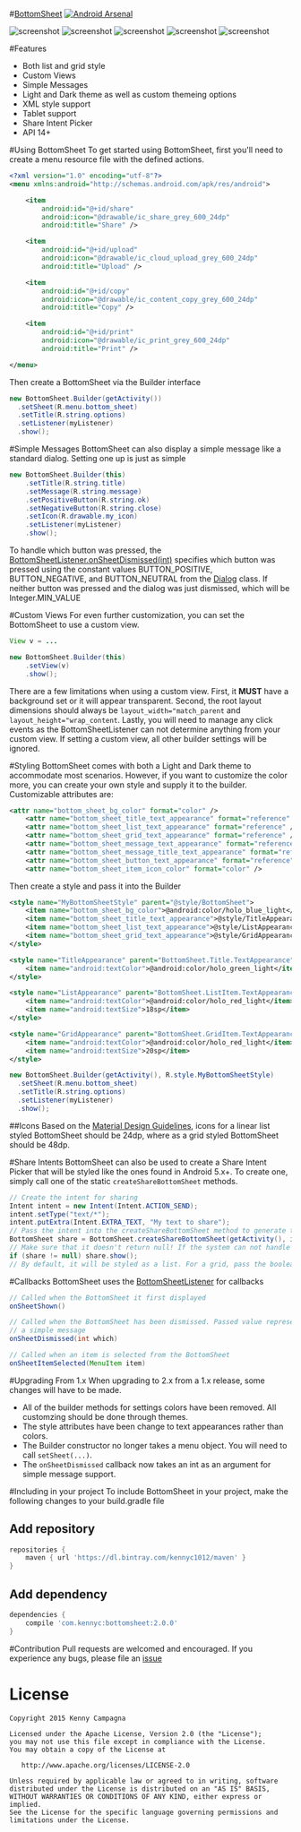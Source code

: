 #[BottomSheet](http://www.google.com/design/spec/components/bottom-sheets.html#)
[![Android Arsenal](https://img.shields.io/badge/Android%20Arsenal-BottomSheet-green.svg?style=flat)](https://android-arsenal.com/details/1/2315)

![screenshot](https://github.com/Kennyc1012/BottomSheet/blob/master/art/list.png)
![screenshot](https://github.com/Kennyc1012/BottomSheet/blob/master/art/grid.png)
![screenshot](https://github.com/Kennyc1012/BottomSheet/blob/master/art/tablet_list.png)
![screenshot](https://github.com/Kennyc1012/BottomSheet/blob/master/art/tablet_grid.png)
![screenshot](https://github.com/Kennyc1012/BottomSheet/blob/master/art/share_list.png)

#Features
- Both list and grid style
- Custom Views
- Simple Messages
- Light and Dark theme as well as custom themeing options
- XML style support
- Tablet support
- Share Intent Picker
- API 14+


#Using BottomSheet
To get started using BottomSheet, first you'll need to create a menu resource file with the defined actions. 
```xml
<?xml version="1.0" encoding="utf-8"?>
<menu xmlns:android="http://schemas.android.com/apk/res/android">

    <item
        android:id="@+id/share"
        android:icon="@drawable/ic_share_grey_600_24dp"
        android:title="Share" />

    <item
        android:id="@+id/upload"
        android:icon="@drawable/ic_cloud_upload_grey_600_24dp"
        android:title="Upload" />

    <item
        android:id="@+id/copy"
        android:icon="@drawable/ic_content_copy_grey_600_24dp"
        android:title="Copy" />

    <item
        android:id="@+id/print"
        android:icon="@drawable/ic_print_grey_600_24dp"
        android:title="Print" />

</menu>
```

Then create a BottomSheet via the Builder interface
```java
new BottomSheet.Builder(getActivity())
  .setSheet(R.menu.bottom_sheet)
  .setTitle(R.string.options)
  .setListener(myListener)
  .show();
  ```
#Simple Messages
BottomSheet can also display a simple message like a standard dialog. Setting one up is just as simple
```java
new BottomSheet.Builder(this)
    .setTitle(R.string.title)
    .setMessage(R.string.message)
    .setPositiveButton(R.string.ok)
    .setNegativeButton(R.string.close)
    .setIcon(R.drawable.my_icon)
    .setListener(myListener)
    .show();
```

To handle which button was pressed, the [BottomSheetListener.onSheetDismissed(int)](https://github.com/Kennyc1012/BottomSheet/blob/master/library/src/main/java/com/kennyc/bottomsheet/BottomSheetListener.java#L29) specifies which button was pressed using the constant values BUTTON_POSITIVE, BUTTON_NEGATIVE, and BUTTON_NEUTRAL from the [Dialog](http://developer.android.com/reference/android/app/Dialog.html) class. If neither button was pressed and the dialog was just dismissed, which will be Integer.MIN_VALUE

#Custom Views
For even further customization, you can set the BottomSheet to use a custom view. 
```java
View v = ...

new BottomSheet.Builder(this)
    .setView(v)
    .show();
```
There are a few limitations when using a custom view. First, it <b>MUST</b> have a background set or it will appear transparent. Second, the root layout dimensions should always be ```layout_width="match_parent``` and ```layout_height="wrap_content```. Lastly, you will need to manage any click events as the BottomSheetListener can not determine anything from your custom view. If setting a custom view, all other builder settings will be ignored. 

#Styling
BottomSheet comes with both a Light and Dark theme to accommodate most scenarios. However, if you want to customize the color more, you can create your own style and supply it to the builder.
</br> Customizable attributes are:
```xml
<attr name="bottom_sheet_bg_color" format="color" />
    <attr name="bottom_sheet_title_text_appearance" format="reference" />
    <attr name="bottom_sheet_list_text_appearance" format="reference" />
    <attr name="bottom_sheet_grid_text_appearance" format="reference" />
    <attr name="bottom_sheet_message_text_appearance" format="reference" />
    <attr name="bottom_sheet_message_title_text_appearance" format="reference" />
    <attr name="bottom_sheet_button_text_appearance" format="reference" />
    <attr name="bottom_sheet_item_icon_color" format="color" />
```
    
Then create a style and pass it into the Builder
```xml  
<style name="MyBottomSheetStyle" parent="@style/BottomSheet">
    <item name="bottom_sheet_bg_color">@android:color/holo_blue_light</item>
    <item name="bottom_sheet_title_text_appearance">@style/TitleAppearance</item>
    <item name="bottom_sheet_list_text_appearance">@style/ListAppearance</item>
    <item name="bottom_sheet_grid_text_appearance">@style/GridAppearance</item>
</style>

<style name="TitleAppearance" parent="BottomSheet.Title.TextAppearance">
    <item name="android:textColor">@android:color/holo_green_light</item>
</style>

<style name="ListAppearance" parent="BottomSheet.ListItem.TextAppearance">
    <item name="android:textColor">@android:color/holo_red_light</item>
    <item name="android:textSize">18sp</item>
</style>

<style name="GridAppearance" parent="BottomSheet.GridItem.TextAppearance">
    <item name="android:textColor">@android:color/holo_red_light</item>
    <item name="android:textSize">20sp</item>
</style>
```

```java
new BottomSheet.Builder(getActivity(), R.style.MyBottomSheetStyle)
  .setSheet(R.menu.bottom_sheet)
  .setTitle(R.string.options)
  .setListener(myListener)
  .show();
```

##Icons
Based on the [Material Design Guidelines](http://www.google.com/design/spec/components/bottom-sheets.html#bottom-sheets-specs), icons for a linear list styled BottomSheet should be 24dp, where as a grid styled BottomSheet should be 48dp.

#Share Intents
BottomSheet can also be used to create a Share Intent Picker that will be styled like the ones found in Android 5.x+. To create one, simply call one of the static  ```createShareBottomSheet``` methods.
```java
// Create the intent for sharing
Intent intent = new Intent(Intent.ACTION_SEND);
intent.setType("text/*");
intent.putExtra(Intent.EXTRA_TEXT, "My text to share");
// Pass the intent into the createShareBottomSheet method to generate the BottomSheet.
BottomSheet share = BottomSheet.createShareBottomSheet(getActivity(), intent, "My Title");
// Make sure that it doesn't return null! If the system can not handle the intent, null will be returned.
if (share != null) share.show();
// By default, it will be styled as a list. For a grid, pass the boolean value true after the title parameter
```

#Callbacks
BottomSheet uses the [BottomSheetListener](https://github.com/Kennyc1012/BottomSheet/blob/master/library/src/main/java/com/kennyc/bottomsheet/BottomSheetListener.java) for callbacks
```java
// Called when the BottomSheet it first displayed
onSheetShown()

// Called when the BottomSheet has been dismissed. Passed value represent which button was pressed if displaying
// a simple message
onSheetDismissed(int which)

// Called when an item is selected from the BottomSheet
onSheetItemSelected(MenuItem item)
```

#Upgrading From 1.x
When upgrading to 2.x from a 1.x release, some changes will have to be made.
- All of the builder methods for settings colors have been removed. All customzing should be done through themes.
- The style attributes have been change to text appearances rather than colors.
- The Builder constructor no longer takes a menu object. You will need to call ```setSheet(...)```.
- The ```onSheetDismissed``` callback now takes an int as an argument for simple message support. 

#Including in your project
To include BottomSheet in your project, make the following changes to your build.gradle file

## Add repository 
```groovy
repositories {
    maven { url 'https://dl.bintray.com/kennyc1012/maven' }
}
```
## Add dependency
```groovy
dependencies {
    compile 'com.kennyc:bottomsheet:2.0.0'
}
```

#Contribution
Pull requests are welcomed and encouraged. If you experience any bugs, please file an [issue](https://github.com/Kennyc1012/BottomSheet/issues)

License
=======

    Copyright 2015 Kenny Campagna

    Licensed under the Apache License, Version 2.0 (the "License");
    you may not use this file except in compliance with the License.
    You may obtain a copy of the License at

       http://www.apache.org/licenses/LICENSE-2.0

    Unless required by applicable law or agreed to in writing, software
    distributed under the License is distributed on an "AS IS" BASIS,
    WITHOUT WARRANTIES OR CONDITIONS OF ANY KIND, either express or implied.
    See the License for the specific language governing permissions and
    limitations under the License.
